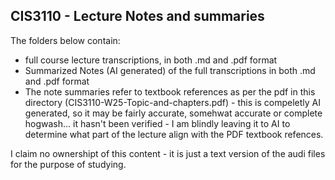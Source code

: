 ## CIS3110 - Lecture Notes and summaries

The folders below contain:
  - full course lecture transcriptions, in both .md and .pdf format
  - Summarized Notes (AI generated) of the full transcriptions in both .md and .pdf format
  - The note summaries refer to textbook references as per the pdf in this directory (CIS3110-W25-Topic-and-chapters.pdf) - this is compeletly AI generated, so it may be fairly accurate, somehwat accurate or complete hogwash... it hasn't been verified - I am blindly leaving it to AI to determine what part of the lecture align with the PDF textbook refences. 

I claim no ownershipt of this content - it is just a text version of the audi files for the purpose of studying.
